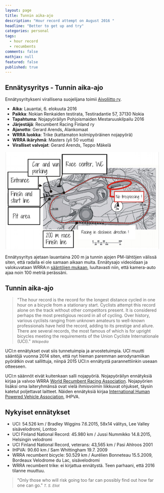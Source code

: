 ```yaml
---
layout: page
title: Tunnin aika-ajo
description: "Hour record attempt on August 2016 "
headline: "Better to get up and try"
categories: personal
tags: 
  - hour record
  - recumbents
comments: false
mathjax: null
featured: false
published: true
---
```


## Ennätysyritys - Tunnin aika-ajo

Ennätysyritykseni virallisena suojelijana toimii
[Aivoliitto ry](http://korvaamatonkovalevy.fi).

* **Aika**: Lauantai, 6. elokuuta 2016
* **Paikka**: Nokian Renkaiden testirata, Testiradantie 57, 37130 Nokia
* **Tapahtuma**: Nojapyöräilyn Pohjoismaiden Mestaruuskilpailu 2016 
* **Järjestäjä**: Recumbent Racing Finland ry
* **Ajanotto**: Gerard Arends, Alankomaat
* **WRRA luokka**: Trike (kattamaton kolmipyöräinen nojapyörä)
* **WRRA ikäryhmä**: Masters (yli 50 vuotta)
* **Viralliset valvojat**: Gerard Arends, Teppo Mäkelä

![Kartta](/images/Nokia.jpg "Rata-alueen kartta")

Ennätysyritys ajetaan lauantaina 200 m ja tunnin ajojen PM-lähtöjen välissä siten, että
radalla ei ole samaan aikaan muita. Ennätysajo videoidaan ja valokuvataan WRRA:n [sääntöjen mukaan](http://www.recumbents.com/wrra/rules.htm), 
luultavasti niin, että kamera-auto ajaa noin 100 metriä perässäni.

## Tunnin aika-ajo

>&quot;The hour record is the record for the longest distance cycled in one hour on a bicycle from a 
stationary start. Cyclists attempt this record alone on the track without other competitors present. 
It is considered perhaps the most prestigious record in all of cycling. Over history, various 
cyclists ranging from unknown amateurs to well-known professionals have held the record, adding 
to its prestige and allure.
There are several records, the most famous of  which is for upright bicycles meeting the requirements of 
the Union Cycliste Internationale (UCI).&quot;
<cite><small>Wikipedia</small></cite>

UCI:n ennätykset ovat siis tunnetuimpia ja arvostetuimpia. UCI muutti sääntöjä vuonna 2014 siten, että
nyt hieman paremman aerodynamiikan pyörätkin ovat sallittuja, niinpä 2015 UCI:n ennätystä parannettiinkin
useaan otteeseen. 

UCI:n säännöt eivät kuitenkaan salli nojapyöriä. Nojapyöräilyn ennätyksiä kirjaa ja valvoo
WRRA [World Recumbent Racing Association](http://www.recumbents.com/wrra/default.htm). Nojapyörien lisäksi oma
laiteryhmänsä ovat vielä ihmisvoimin liikkuvat ohjukset, täysin katetut poljettavat laitteet. Näiden ennätyksiä
kirjaa [International Human Powered Vehicle Association](http://ihpva.org), IHPVA.

## Nykyiset ennätykset
* UCI: 54.526 km / Bradley Wiggins 7.6.2015, 58x14 välitys, Lee Valley sisävelodromi, Lontoo
* UCI Finland National Record: 45.980 km / Jussi Nummikko 14.8.2015, Helsingin velodromi
* UCI Finland National Record, veterans: 43,565 km / Pasi Ahlroos 2001
* IHPVA: 90.60 km / Sam Whittingham 19.7. 2009
* WRRA recumbent bicycle: 50.529 km / Aurélien Bonneteau 15.5.2009, Bordeaux Velodrome du Lac, sisävelodromi
* WRRA recumbent trike: ei kirjattua ennätystä. Teen parhaani, että 2016 tilanne muuttuu.


>&quot;Only those who will risk going too far can possibly find out how far one can go.&quot;
<cite><small>T. S. Eliot</small></cite>



 
